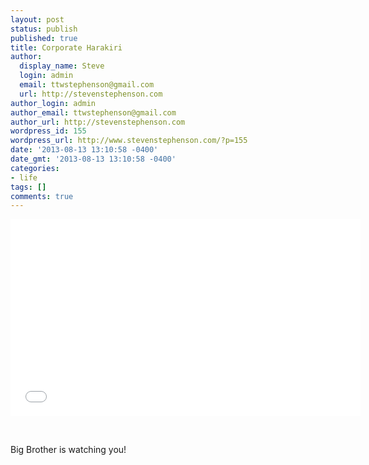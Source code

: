 ```yaml
---
layout: post
status: publish
published: true
title: Corporate Harakiri
author:
  display_name: Steve
  login: admin
  email: ttwstephenson@gmail.com
  url: http://stevenstephenson.com
author_login: admin
author_email: ttwstephenson@gmail.com
author_url: http://stevenstephenson.com
wordpress_id: 155
wordpress_url: http://www.stevenstephenson.com/?p=155
date: '2013-08-13 13:10:58 -0400'
date_gmt: '2013-08-13 13:10:58 -0400'
categories:
- life
tags: []
comments: true
---
```

<p><iframe width="560" height="315" src="//www.youtube.com/embed/yuKgt52HMbQ" frameborder="0" allowfullscreen=""></iframe></p>
<p>&nbsp;</p>
<p>Big Brother is watching you!</p>
